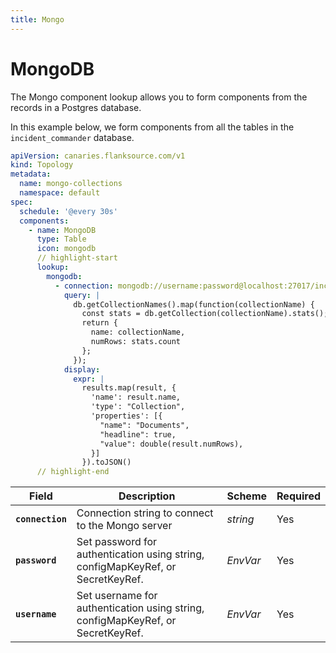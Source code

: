 ```yaml
---
title: Mongo
---
```


# <Icon name="mongo" /> MongoDB

The Mongo component lookup allows you to form components from the records in a Postgres database.

In this example below, we form components from all the tables in the `incident_commander` database.

```yaml title="mongo-check.yml"
apiVersion: canaries.flanksource.com/v1
kind: Topology
metadata:
  name: mongo-collections
  namespace: default
spec:
  schedule: '@every 30s'
  components:
    - name: MongoDB
      type: Table
      icon: mongodb
      // highlight-start
      lookup:
        mongodb:
          - connection: mongodb://username:password@localhost:27017/incident_commander
            query: |
              db.getCollectionNames().map(function(collectionName) {
                const stats = db.getCollection(collectionName).stats();
                return {
                  name: collectionName,
                  numRows: stats.count
                };
              });
            display:
              expr: |
                results.map(result, {
                  'name': result.name,
                  'type': "Collection",
                  'properties': [{
                    "name": "Documents",
                    "headline": true,
                    "value": double(result.numRows),
                  }]
                }).toJSON()
      // highlight-end
```

| Field            | Description                                                                   | Scheme                                            | Required |
| ---------------- | ----------------------------------------------------------------------------- | ------------------------------------------------- | -------- |
| **`connection`** | Connection string to connect to the Mongo server                              | _string_                                          | Yes      |
| **`password`** | Set password for authentication using string, configMapKeyRef, or SecretKeyRef. | <CommonLink to="secrets">_EnvVar_</CommonLink> | Yes      |
| **`username`** | Set username for authentication using string, configMapKeyRef, or SecretKeyRef. | <CommonLink to="secrets">_EnvVar_</CommonLink> | Yes      |
